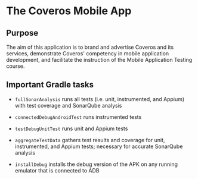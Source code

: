 # The Coveros Mobile App
## Purpose
The aim of this application is to brand and advertise Coveros and its services, demonstrate Coveros' competency in mobile application development, and facilitate the instruction of the Mobile Application Testing course.
## Important Gradle tasks
- `fullSonarAnalysis` runs all tests (i.e. unit, instrumented, and Appium) with test coverage and SonarQube analysis

- `connectedDebugAndroidTest` runs instrumented tests

- `testDebugUnitTest` runs unit and Appium tests

- `aggregateTestData` gathers test results and coverage for unit, instrumented, and Appium tests; necessary for accurate SonarQube analysis

- `installDebug` installs the debug version of the APK on any running emulator that is connected to ADB
